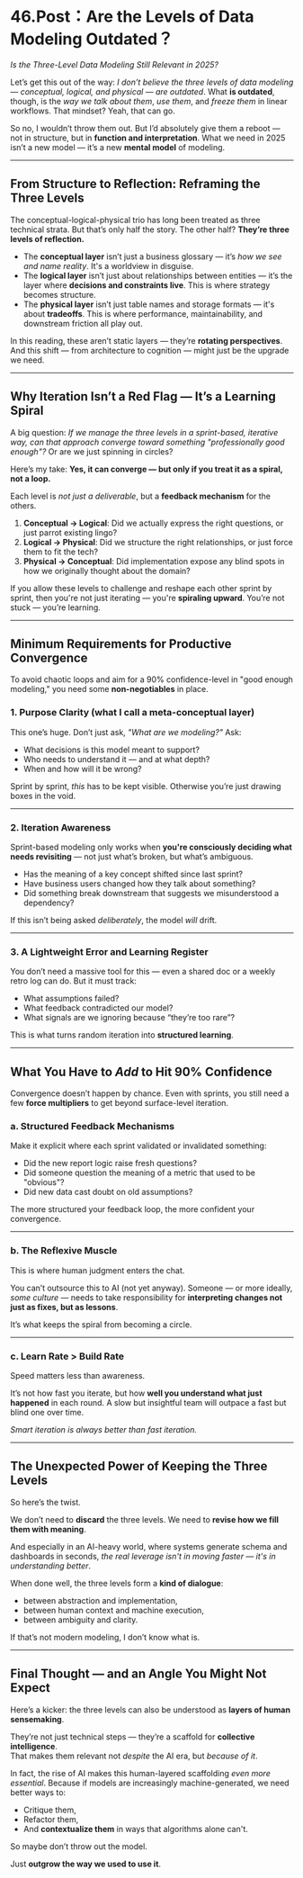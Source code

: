 # 46.Post：Are the Levels of Data Modeling Outdated？
_Is the Three-Level Data Modeling Still Relevant in 2025?_

Let’s get this out of the way: *I don’t believe the three levels of data modeling — conceptual, logical, and physical — are outdated*. What **is outdated**, though, is the *way we talk about them*, *use them*, and *freeze them* in linear workflows. That mindset? Yeah, that can go.

So no, I wouldn’t throw them out. But I’d absolutely give them a reboot — not in structure, but in **function and interpretation**. What we need in 2025 isn’t a new model — it’s a new **mental model** of modeling.

---

## From Structure to Reflection: Reframing the Three Levels

The conceptual-logical-physical trio has long been treated as three technical strata. But that’s only half the story. The other half? **They’re three levels of reflection.**

- The **conceptual layer** isn’t just a business glossary — it’s *how we see and name reality*. It's a worldview in disguise.
- The **logical layer** isn’t just about relationships between entities — it’s the layer where **decisions and constraints live**. This is where strategy becomes structure.
- The **physical layer** isn’t just table names and storage formats — it's about **tradeoffs**. This is where performance, maintainability, and downstream friction all play out.

In this reading, these aren’t static layers — they’re **rotating perspectives**. And this shift — from architecture to cognition — might just be the upgrade we need.

---

## Why Iteration Isn’t a Red Flag — It’s a Learning Spiral

A big question: *If we manage the three levels in a sprint-based, iterative way, can that approach converge toward something "professionally good enough"?* Or are we just spinning in circles?

Here’s my take: **Yes, it can converge — but only if you treat it as a spiral, not a loop.**

Each level is *not just a deliverable*, but a **feedback mechanism** for the others.

1. **Conceptual → Logical**: Did we actually express the right questions, or just parrot existing lingo?
2. **Logical → Physical**: Did we structure the right relationships, or just force them to fit the tech?
3. **Physical → Conceptual**: Did implementation expose any blind spots in how we originally thought about the domain?

If you allow these levels to challenge and reshape each other sprint by sprint, then you're not just iterating — you're **spiraling upward**. You’re not stuck — you’re learning.

---

## Minimum Requirements for Productive Convergence

To avoid chaotic loops and aim for a 90% confidence-level in "good enough modeling," you need some **non-negotiables** in place.

### 1. **Purpose Clarity** (what I call a meta-conceptual layer)
This one’s huge. Don’t just ask, *"What are we modeling?"* Ask:
- What decisions is this model meant to support?
- Who needs to understand it — and at what depth?
- When and how will it be wrong?

Sprint by sprint, *this* has to be kept visible. Otherwise you’re just drawing boxes in the void.

---

### 2. **Iteration Awareness**
Sprint-based modeling only works when **you're consciously deciding what needs revisiting** — not just what’s broken, but what’s ambiguous.

- Has the meaning of a key concept shifted since last sprint?
- Have business users changed how they talk about something?
- Did something break downstream that suggests we misunderstood a dependency?

If this isn’t being asked *deliberately*, the model *will* drift.

---

### 3. **A Lightweight Error and Learning Register**
You don’t need a massive tool for this — even a shared doc or a weekly retro log can do. But it must track:
- What assumptions failed?
- What feedback contradicted our model?
- What signals are we ignoring because “they’re too rare”?

This is what turns random iteration into **structured learning**.

---

## What You Have to *Add* to Hit 90% Confidence

Convergence doesn’t happen by chance. Even with sprints, you still need a few **force multipliers** to get beyond surface-level iteration.

### a. **Structured Feedback Mechanisms**
Make it explicit where each sprint validated or invalidated something:
- Did the new report logic raise fresh questions?
- Did someone question the meaning of a metric that used to be "obvious"?
- Did new data cast doubt on old assumptions?

The more structured your feedback loop, the more confident your convergence.

---

### b. **The Reflexive Muscle**
This is where human judgment enters the chat.

You can’t outsource this to AI (not yet anyway). Someone — or more ideally, *some culture* — needs to take responsibility for **interpreting changes not just as fixes, but as lessons**.

It’s what keeps the spiral from becoming a circle.

---

### c. **Learn Rate > Build Rate**
Speed matters less than awareness.

It’s not how fast you iterate, but how **well you understand what just happened** in each round. A slow but insightful team will outpace a fast but blind one over time.

*Smart iteration is always better than fast iteration.*

---

## The Unexpected Power of Keeping the Three Levels

So here’s the twist.

We don’t need to **discard** the three levels. We need to **revise how we fill them with meaning**. 

And especially in an AI-heavy world, where systems generate schema and dashboards in seconds, *the real leverage isn't in moving faster — it's in understanding better*.

When done well, the three levels form a **kind of dialogue**:
- between abstraction and implementation,
- between human context and machine execution,
- between ambiguity and clarity.

If that’s not modern modeling, I don’t know what is.

---

## Final Thought — and an Angle You Might Not Expect

Here’s a kicker: the three levels can also be understood as **layers of human sensemaking**.

They’re not just technical steps — they’re a scaffold for **collective intelligence**.  
That makes them relevant not *despite* the AI era, but *because of it*.

In fact, the rise of AI makes this human-layered scaffolding *even more essential*. Because if models are increasingly machine-generated, we need better ways to:

- Critique them,
- Refactor them,
- And **contextualize them** in ways that algorithms alone can't.

So maybe don’t throw out the model.

Just **outgrow the way we used to use it**.

